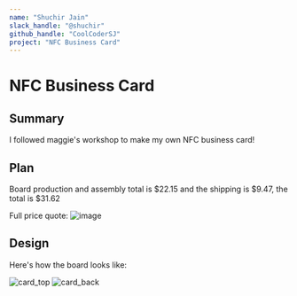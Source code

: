 ```yaml
---
name: "Shuchir Jain"
slack_handle: "@shuchir"
github_handle: "CoolCoderSJ"
project: "NFC Business Card"
---
```


# NFC Business Card
## Summary
I followed maggie's workshop to make my own NFC business card!

## Plan
Board production and assembly total is $22.15 and the shipping is $9.47, the total is $31.62

Full price quote: 
![image](https://github.com/CoolCoderSJ/OnBoard/assets/53063247/aa06c167-2598-4a77-b850-de0f1391c18d)

## Design
Here's how the board looks like:

![card_top](https://github.com/CoolCoderSJ/OnBoard/assets/53063247/1935aebc-46df-4d71-81b6-df8101ad14dc) ![card_back](https://github.com/CoolCoderSJ/OnBoard/assets/53063247/490f1020-7268-4ab5-be87-8130fd0f22a4)
